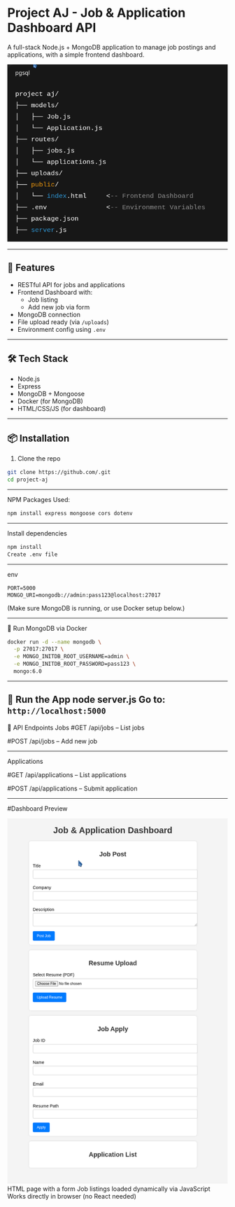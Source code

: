 # Project AJ - Job & Application Dashboard API

A full-stack Node.js + MongoDB application to manage job postings and applications, with a simple frontend dashboard.

![](img/str.png)

---

## 🚀 Features

- RESTful API for jobs and applications
- Frontend Dashboard with:
  - Job listing
  - Add new job via form
- MongoDB connection
- File upload ready (via `/uploads`)
- Environment config using `.env`

---

## 🛠 Tech Stack

- Node.js
- Express
- MongoDB + Mongoose
- Docker (for MongoDB)
- HTML/CSS/JS (for dashboard)

---

## 📦 Installation

1. Clone the repo

```bash
git clone https://github.com/.git
cd project-aj
```
---
NPM Packages Used:

```bash
npm install express mongoose cors dotenv
```
---
Install dependencies

```bash
npm install
Create .env file
```
---
env
```
PORT=5000
MONGO_URI=mongodb://admin:pass123@localhost:27017
```
(Make sure MongoDB is running, or use Docker setup below.)

---

🐳 Run MongoDB via Docker
```bash
docker run -d --name mongodb \
  -p 27017:27017 \
  -e MONGO_INITDB_ROOT_USERNAME=admin \
  -e MONGO_INITDB_ROOT_PASSWORD=pass123 \
  mongo:6.0
```
---
🚀 Run the App
node server.js
Go to: ```http://localhost:5000```
---
📁 API Endpoints
Jobs
#GET /api/jobs – List jobs

#POST /api/jobs – Add new job

---

Applications

#GET /api/applications – List applications

#POST /api/applications – Submit application

---

#Dashboard Preview

![img](img/pp.png)
HTML page with a form
Job listings loaded dynamically via JavaScript
Works directly in browser (no React needed)

